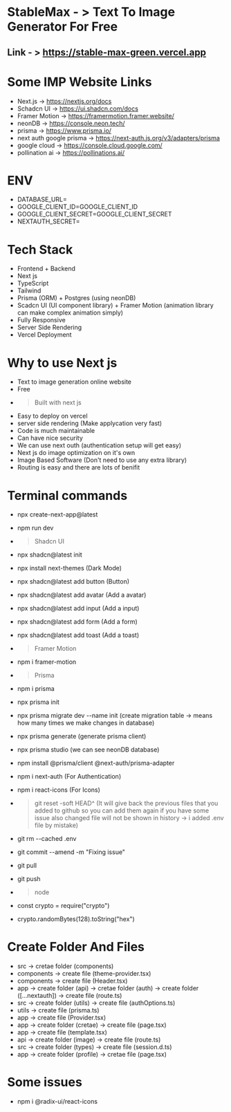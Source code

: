# StableMax - > Text To Image Generator For Free

## Link - > https://stable-max-green.vercel.app

# Some IMP Website Links

- Next.js -> https://nextjs.org/docs
- Schadcn UI -> https://ui.shadcn.com/docs
- Framer Motion -> https://framermotion.framer.website/
- neonDB -> https://console.neon.tech/
- prisma -> https://www.prisma.io/
- next auth google prisma -> https://next-auth.js.org/v3/adapters/prisma
- google cloud -> https://console.cloud.google.com/
- pollination ai -> https://pollinations.ai/

# ENV

- DATABASE_URL=
- GOOGLE_CLIENT_ID=GOOGLE_CLIENT_ID
- GOOGLE_CLIENT_SECRET=GOOGLE_CLIENT_SECRET
- NEXTAUTH_SECRET=

# Tech Stack

- Frontend + Backend
- Next js
- TypeScript
- Tailwind
- Prisma (ORM) + Postgres (using neonDB)
- Scadcn UI (UI component library) + Framer Motion (animation library can make complex animation simply)
- Fully Responsive
- Server Side Rendering
- Vercel Deployment

# Why to use Next js

- Text to image generation online website
- Free
- > Built with next js
- Easy to deploy on vercel
- server side rendering (Make applycation very fast)
- Code is much maintainable
- Can have nice security
- We can use next outh (authentication setup will get easy)
- Next js do image optimization on it's own
- Image Based Software (Don't need to use any extra library)
- Routing is easy and there are lots of benifit

# Terminal commands

- npx create-next-app@latest
- npm run dev

- > Shadcn UI
- npx shadcn@latest init
- npx install next-themes (Dark Mode)
- npx shadcn@latest add button (Button)
- npx shadcn@latest add avatar (Add a avatar)
- npx shadcn@latest add input (Add a input)
- npx shadcn@latest add form (Add a form)
- npx shadcn@latest add toast (Add a toast)

- > Framer Motion
- npm i framer-motion

- > Prisma
- npm i prisma
- npx prisma init
- npx prisma migrate dev --name init (create migration table -> means how many times we make changes in database)
- npx prisma generate (generate prisma client)
- npx prisma studio (we can see neonDB database)
- npm install @prisma/client @next-auth/prisma-adapter

- npm i next-auth (For Authentication)
- npm i react-icons (For Icons)

- > git reset -soft HEAD^ (It will give back the previous files that you added to github so you can add them again if you have some issue also changed file will not be shown in history -> i added .env file by mistake)
- git rm --cached .env
- git commit --amend -m "Fixing issue"
- git pull
- git push

- > node
- const crypto = require("crypto")
- crypto.randomBytes(128).toString("hex")

# Create Folder And Files

- src -> cretae folder (components)
- components -> create file (theme-provider.tsx)
- components -> create file (Header.tsx)
- app -> create folder (api) -> cretae folder (auth) -> create folder ([...nextauth]) -> create file (route.ts)
- src -> create folder (utils) -> create file (authOptions.ts)
- utils -> create file (prisma.ts)
- app -> create file (Provider.tsx)
- app -> create folder (cretae) -> create file (page.tsx)
- app -> create file (template.tsx)
- api -> create folder (image) -> create file (route.ts)
- src -> create folder (types) -> create file (session.d.ts)
- app -> create folder (profile) -> cretae file (page.tsx)

# Some issues

- npm i @radix-ui/react-icons
